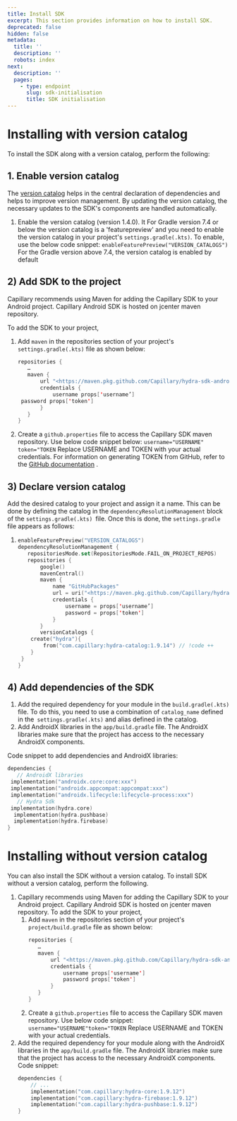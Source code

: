 ```yaml
---
title: Install SDK
excerpt: This section provides information on how to install SDK.
deprecated: false
hidden: false
metadata:
  title: ''
  description: ''
  robots: index
next:
  description: ''
  pages:
    - type: endpoint
      slug: sdk-initialisation
      title: SDK initialisation
---
```

# Installing with version catalog

To install the SDK along with a version catalog, perform the following:

## 1. Enable version catalog

The [version catalog](https://docs.gradle.org/current/userguide/platforms.html) helps in the central declaration of dependencies and helps to improve version management.  By updating the version catalog, the necessary updates to the SDK's components are handled automatically.

1. Enable the version catalog (version 1.4.0). It For Gradle version 7.4 or below the version catalog is a 'featurepreview' and you need to enable the version catalog in your project's `settings.gradle(.kts)`. To enable, use the below code snippet:
   `enableFeaturePreview("VERSION_CATALOGS")`
   For the Gradle version above 7.4, the version catalog is enabled by default

## 2) Add SDK to the project

Capillary recommends using Maven for adding the Capillary SDK to your Android project. Capillary Android SDK is hosted on jcenter maven repository.

To add the SDK to your project,

1. Add `maven` in the repositories section of your project's `settings.gradle(.kts)` file as shown below:
   ```kotlin Groovy
   repositories {
      …
      maven {
          url "<https://maven.pkg.github.com/Capillary/hydra-sdk-android-maven>"
          credentials {
              username props['username’]
    password props['token']
          }
      }
   }
   ```
2. Create a `github.properties` file to access the Capillary SDK maven repository. Use below code snippet below:
   `username="USERNAME"
   token="TOKEN`
   Replace USERNAME and TOKEN with your actual credentials. For information on generating TOKEN from GitHub, refer to the [GitHub documentation](https://docs.github.com/en/authentication/keeping-your-account-and-data-secure/managing-your-personal-access-tokens#creating-a-personal-access-token-classic) .

## 3) Declare version catalog

Add the desired catalog to your project and assign it a name. This can be done by defining the catalog in the `dependencyResolutionManagement` block of the `settings.gradle(.kts) `file. Once this is done, the `settings.gradle` file appears as follows:

1. ```kotlin Groovy
   enableFeaturePreview("VERSION_CATALOGS")  
   dependencyResolutionManagement {  
      repositoriesMode.set(RepositoriesMode.FAIL_ON_PROJECT_REPOS)  
      repositories {  
          google()  
          mavenCentral()  
          maven {  
              name "GitHubPackages"  
              url = uri("<https://maven.pkg.github.com/Capillary/hydra-sdk-android-maven">)  
              credentials {  
                  username = props['username’]  
                  password = props['token']  
              }  
          }  
          versionCatalogs {
       create("hydra"){
           from("com.capillary:hydra-catalog:1.9.14") // !code ++
       }
   	}
   }
   ```

## 4) Add dependencies of the SDK

1. Add the required dependency for your module in the `build.gradle(.kts)` file. To do this, you need to use a combination of `catalog_name` defined in the` settings.gradle(.kts)` and alias defined in the catalog.
2. Add AndroidX libraries in the `app/build.gradle` file. The AndroidX libraries make sure that the project has access to the necessary AndroidX components.

Code snippet to add dependencies and AndroidX libraries:

```kotlin build.gradle.kts
dependencies {  
   // AndroidX libraries  
 implementation("androidx.core:core:xxx")  
 implementation("androidx.appcompat:appcompat:xxx")  
 implementation("androidx.lifecycle:lifecycle-process:xxx")  
   // Hydra Sdk  
 implementation(hydra.core)  
  implementation(hydra.pushbase)  
  implementation(hydra.firebase)  
}
```

# Installing without version catalog

You can also install the SDK without a version catalog. To install SDK without a version catalog, perform the following.

1. Capillary recommends using Maven for adding the Capillary SDK to your Android project. Capillary Android SDK is hosted on jcenter maven repository.
   To add the SDK to your project,
   1. Add `maven` in the repositories section of your project's `project/build.gradle` file as shown below:
      ```kotlin Groovy
      repositories {  
         …  
         maven {  
             url "<https://maven.pkg.github.com/Capillary/hydra-sdk-android-maven>"  
             credentials {  
                 username props['username']  
                 password props['token']  
             }  
         }  
      }
      ```
   2. Create a `github.properties` file to access the Capillary SDK maven repository.
      Use below code snippet:
      `username="USERNAME"token="TOKEN`
      Replace USERNAME and TOKEN with your actual credentials.
2. Add the required dependency for your module along with the AndroidX libraries in the `app/build.gradle` file. The AndroidX libraries make sure that the project has access to the necessary AndroidX components.
   Code snippet:
   ```kotlin app/build.gradle
   dependencies {
       // ...
       implementation("com.capillary:hydra-core:1.9.12")
       implementation("com.capillary:hydra-firebase:1.9.12")
       implementation("com.capillary:hydra-pushbase:1.9.12")
   }
   ```
